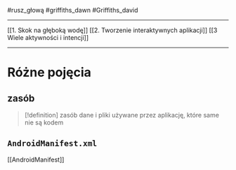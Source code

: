 #rusz_głową  #griffiths_dawn  #Griffiths_david 

---------
[[1. Skok na głęboką wodę]]
[[2. Tworzenie interaktywnych aplikacji]]
[[3 Wiele aktywności i intencji]]

-----

# Różne pojęcia

## zasób
>[!definition] zasób
> dane i pliki używane przez aplikację, które same nie są kodem


## `AndroidManifest.xml`
[[AndroidManifest]]










